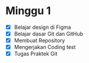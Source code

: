# Minggu 1
- [x] Belajar design di Figma
- [x] Belajar dasar Git dan GitHub
- [x] Membuat Repository
- [x] Mengerjakan Coding test
- [x] Tugas Praktek Git
